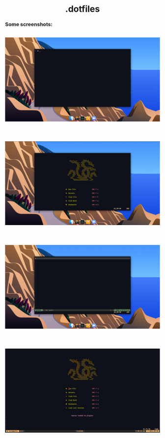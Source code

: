 <h1 align="center">.dotfiles</h1>

<h3>Some screenshots:</h3>

<br>
<img src="./static/terminal.png" align="center">

<br> <br> <br>
<img src="./static/vim.png" align="center">

<br> <br> <br>
<img src="./static/vim2.png" align="center">

<br> <br> <br>
<img src="./static/tmux+vim.png" align="center">

